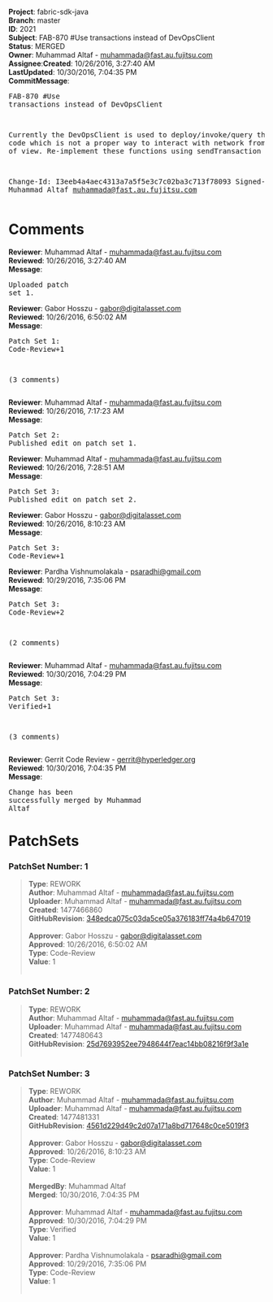 <strong>Project</strong>: fabric-sdk-java</br><strong>Branch</strong>: master<br><strong>ID</strong>: 2021<br><strong>Subject</strong>: FAB-870 #Use transactions instead of DevOpsClient<br><strong>Status</strong>: MERGED<br><strong>Owner</strong>: Muhammad Altaf - muhammada@fast.au.fujitsu.com<br><strong>Assignee</strong>:<strong>Created</strong>: 10/26/2016, 3:27:40 AM<br><strong>LastUpdated</strong>: 10/30/2016, 7:04:35 PM<br><strong>CommitMessage</strong>:<br><pre>FAB-870 #Use transactions instead of DevOpsClient

Currently the DevOpsClient is used to deploy/invoke/query the
chain code which is not a proper way to interact with network
from SDK point of view. Re-implement these functions using sendTransaction

Change-Id: I3eeb4a4aec4313a7a5f5e3c7c02ba3c713f78093
Signed-off-by: Muhammad Altaf <muhammada@fast.au.fujitsu.com>
</pre><h1>Comments</h1><strong>Reviewer</strong>: Muhammad Altaf - muhammada@fast.au.fujitsu.com<br><strong>Reviewed</strong>: 10/26/2016, 3:27:40 AM<br><strong>Message</strong>: <pre>Uploaded patch set 1.</pre><strong>Reviewer</strong>: Gabor Hosszu - gabor@digitalasset.com<br><strong>Reviewed</strong>: 10/26/2016, 6:50:02 AM<br><strong>Message</strong>: <pre>Patch Set 1: Code-Review+1

(3 comments)</pre><strong>Reviewer</strong>: Muhammad Altaf - muhammada@fast.au.fujitsu.com<br><strong>Reviewed</strong>: 10/26/2016, 7:17:23 AM<br><strong>Message</strong>: <pre>Patch Set 2: Published edit on patch set 1.</pre><strong>Reviewer</strong>: Muhammad Altaf - muhammada@fast.au.fujitsu.com<br><strong>Reviewed</strong>: 10/26/2016, 7:28:51 AM<br><strong>Message</strong>: <pre>Patch Set 3: Published edit on patch set 2.</pre><strong>Reviewer</strong>: Gabor Hosszu - gabor@digitalasset.com<br><strong>Reviewed</strong>: 10/26/2016, 8:10:23 AM<br><strong>Message</strong>: <pre>Patch Set 3: Code-Review+1</pre><strong>Reviewer</strong>: Pardha Vishnumolakala - psaradhi@gmail.com<br><strong>Reviewed</strong>: 10/29/2016, 7:35:06 PM<br><strong>Message</strong>: <pre>Patch Set 3: Code-Review+2

(2 comments)</pre><strong>Reviewer</strong>: Muhammad Altaf - muhammada@fast.au.fujitsu.com<br><strong>Reviewed</strong>: 10/30/2016, 7:04:29 PM<br><strong>Message</strong>: <pre>Patch Set 3: Verified+1

(3 comments)</pre><strong>Reviewer</strong>: Gerrit Code Review - gerrit@hyperledger.org<br><strong>Reviewed</strong>: 10/30/2016, 7:04:35 PM<br><strong>Message</strong>: <pre>Change has been successfully merged by Muhammad Altaf</pre><h1>PatchSets</h1><h3>PatchSet Number: 1</h3><blockquote><strong>Type</strong>: REWORK<br><strong>Author</strong>: Muhammad Altaf - muhammada@fast.au.fujitsu.com<br><strong>Uploader</strong>: Muhammad Altaf - muhammada@fast.au.fujitsu.com<br><strong>Created</strong>: 1477466860<br><strong>GitHubRevision</strong>: [348edca075c03da5ce05a376183ff74a4b647019](https://github.com/hyperledger/fabric-sdk-java/commit/348edca075c03da5ce05a376183ff74a4b647019)<br><br><strong>Approver</strong>: Gabor Hosszu - gabor@digitalasset.com<br><strong>Approved</strong>: 10/26/2016, 6:50:02 AM<br><strong>Type</strong>: Code-Review<br><strong>Value</strong>: 1<br><br></blockquote><h3>PatchSet Number: 2</h3><blockquote><strong>Type</strong>: REWORK<br><strong>Author</strong>: Muhammad Altaf - muhammada@fast.au.fujitsu.com<br><strong>Uploader</strong>: Muhammad Altaf - muhammada@fast.au.fujitsu.com<br><strong>Created</strong>: 1477480643<br><strong>GitHubRevision</strong>: [25d7693952ee7948644f7eac14bb08216f9f3a1e](https://github.com/hyperledger/fabric-sdk-java/commit/25d7693952ee7948644f7eac14bb08216f9f3a1e)<br><br></blockquote><h3>PatchSet Number: 3</h3><blockquote><strong>Type</strong>: REWORK<br><strong>Author</strong>: Muhammad Altaf - muhammada@fast.au.fujitsu.com<br><strong>Uploader</strong>: Muhammad Altaf - muhammada@fast.au.fujitsu.com<br><strong>Created</strong>: 1477481331<br><strong>GitHubRevision</strong>: [4561d229d49c2d07a171a8bd717648c0ce5019f3](https://github.com/hyperledger/fabric-sdk-java/commit/4561d229d49c2d07a171a8bd717648c0ce5019f3)<br><br><strong>Approver</strong>: Gabor Hosszu - gabor@digitalasset.com<br><strong>Approved</strong>: 10/26/2016, 8:10:23 AM<br><strong>Type</strong>: Code-Review<br><strong>Value</strong>: 1<br><br><strong>MergedBy</strong>: Muhammad Altaf<br><strong>Merged</strong>: 10/30/2016, 7:04:35 PM<br><br><strong>Approver</strong>: Muhammad Altaf - muhammada@fast.au.fujitsu.com<br><strong>Approved</strong>: 10/30/2016, 7:04:29 PM<br><strong>Type</strong>: Verified<br><strong>Value</strong>: 1<br><br><strong>Approver</strong>: Pardha Vishnumolakala - psaradhi@gmail.com<br><strong>Approved</strong>: 10/29/2016, 7:35:06 PM<br><strong>Type</strong>: Code-Review<br><strong>Value</strong>: 1<br><br></blockquote>